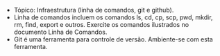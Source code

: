 * Tópico: Infraestrutura (linha de comandos, git e github).
* Linha de comandos incluem os comandos ls, cd, cp, scp, pwd, mkdir, rm, find, export e outros. Exercite os comandos ilustrados no documento Linha de Comandos.
* Git é uma ferramenta para controle de versão. Ambiente-se com esta ferramenta.

